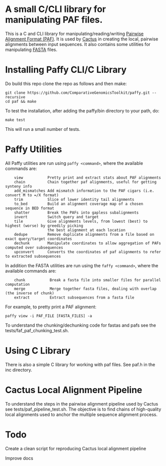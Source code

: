 # A small C/CLI library for manipulating PAF files.

This is a C and CLI library for manipulating/reading/writing 
[Pairwise Alignment Format (PAF)](https://github.com/lh3/miniasm/blob/master/PAF.md).
It is used by [Cactus](https://github.com/ComparativeGenomicsToolkit/cactus) in creating the 
local, pairwise alignments between input sequences. It also contains some utilities
for manipulating [FASTA](https://www.ncbi.nlm.nih.gov/genbank/fastaformat/#:~:text=In%20FASTA%20format%20the%20line,should%20not%20contain%20any%20spaces.) 
files.

# Installing Paffy CLI/C Library

Do build this repo clone the repo as follows and then make:

    git clone https://github.com/ComparativeGenomicsToolkit/paffy.git --recursive
    cd paf && make

To test the installation, after adding the paffy/bin directory to your path, do:

    make test

This will run a small number of tests. 

# Paffy Utilities

All Paffy utilities are run using `paffy <command>`, where the available commands are:

```
    view           Pretty print and extract stats about PAF alignments
    chain          Chain together paf alignments, useful for getting synteny info
    add_mismatches Add mismatch information to the PAF cigars (i.e. convert M to =/X format)
    trim           Slice of lower identity tail alignments
    to_bed         Build an alignment coverage map of a chosen sequence in BED format
    shatter        Break the PAFs into gapless subalignments
    invert         Switch query and target
    tile           Give alignments levels, from lowest (best) to highest (worse) by greedily picking
                   the best alignment at each location
    dedupe         Remove duplicate alignments from a file based on exact query/target coordinates
    dechunk        Manipulate coordinates to allow aggregation of PAFs computed over subsequences
    upconvert      Converts the coordinates of paf alignments to refer to extracted subsequences
```

In addition the FASTA utilities are run using the `faffy <command>`, where the available commands are:
```
    chunk           Break a fasta file into smaller files for parallel computation
    merge           Merge together fasta files, dealing with overlap (the inverse of chunk)
    extract         Extract subsequences from a fasta file 
```

For example, to pretty print a PAF alignment:

    paffy view -i PAF_FILE [FASTA_FILES] -a

To understand the chunking/dechunking code for fastas and pafs see the
tests/faf_paf_chunking_test.sh.

# Using C Library

There is also a simple C library for working with paf files. See paf.h in the
inc directory.

# Cactus Local Alignment Pipeline

To understand the steps in the pairwise alignment pipeline used by Cactus
see tests/paf_pipeline_test.sh. The objective is to find chains
of high-quality local alignments used to anchor the multiple sequence alignment
process.


# Todo

Create a clean script for reproducing Cactus local alignment pipeline

Improve docs
